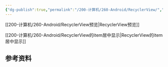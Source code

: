 ```yaml
---
{"dg-publish":true,"permalink":"/200-计算机/260-Android/RecyclerView/","tags":["Android/RecyclerView"],"noteIcon":""}
---
```


[[200-计算机/260-Android/RecyclerView预览\|RecyclerView预览]]

[[200-计算机/260-Android/RecyclerView的item居中显示\|RecyclerView的item居中显示]]


## 参考资料